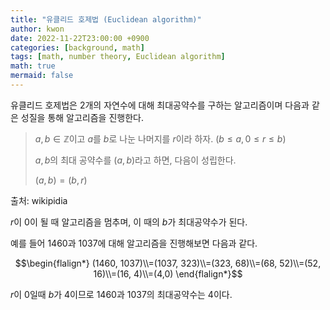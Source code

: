 ```yaml
---
title: "유클리드 호제법 (Euclidean algorithm)"
author: kwon
date: 2022-11-22T23:00:00 +0900
categories: [background, math]
tags: [math, number theory, Euclidean algorithm]
math: true
mermaid: false
---
```


유클리드 호제법은 2개의 자연수에 대해 최대공약수를 구하는 알고리즘이며 다음과 같은 성질을 통해 알고리즘을 진행한다.

> $a, b \in \mathbb{Z}$이고 $a$를 $b$로 나눈 나머지를 $r$이라 하자. ($b \leq a, 0 \leq r \leq b$)
> 
> 
> $a, b$의 최대 공약수를 $(a, b)$라고 하면, 다음이 성립한다.
> 
> $(a, b)=(b, r)$
> 

출처: wikipidia

$r$이 0이 될 때 알고리즘을 멈추며, 이 때의 $b$가 최대공약수가 된다.

예를 들어 1460과 1037에 대해 알고리즘을 진행해보면 다음과 같다.

$$\begin{flalign*}
(1460, 1037)\\=(1037, 323)\\=(323, 68)\\=(68, 52)\\=(52, 16)\\=(16, 4)\\=(4,0)
\end{flalign*}$$

$r$이 0일때 $b$가 4이므로 1460과 1037의 최대공약수는 4이다.